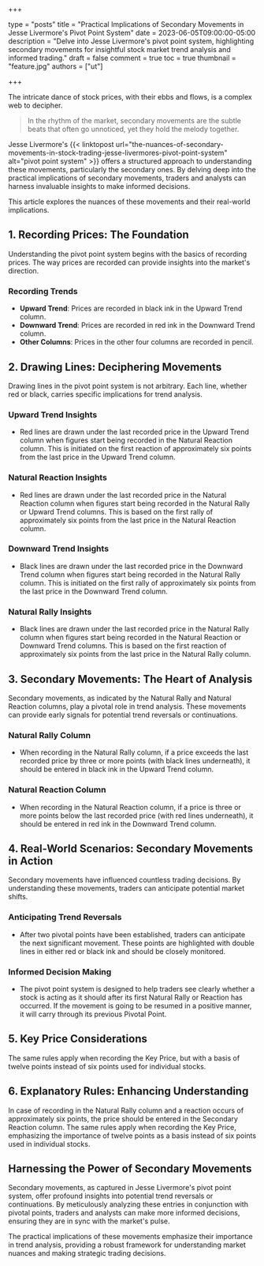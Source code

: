 +++

type = "posts"
title = "Practical Implications of Secondary Movements in Jesse Livermore's Pivot Point System"
date = 2023-06-05T09:00:00-05:00
description = "Delve into Jesse Livermore's pivot point system, highlighting secondary movements for insightful stock market trend analysis and informed trading."
draft = false
comment = true
toc = true
thumbnail = "feature.jpg"
authors = ["ut"]

+++

The intricate dance of stock prices, with their ebbs and flows, is a complex web to decipher. 

> In the rhythm of the market, secondary movements are the subtle beats that often go unnoticed, yet they hold the melody together.

Jesse Livermore's {{< linktopost url="the-nuances-of-secondary-movements-in-stock-trading-jesse-livermores-pivot-point-system" alt="pivot point system" >}} offers a structured approach to understanding these movements, particularly the secondary ones. By delving deep into the practical implications of secondary movements, traders and analysts can harness invaluable insights to make informed decisions.

This article explores the nuances of these movements and their real-world implications.

## 1. Recording Prices: The Foundation
Understanding the pivot point system begins with the basics of recording prices. The way prices are recorded can provide insights into the market's direction.
### Recording Trends
 - **Upward Trend**: Prices are recorded in black ink in the Upward Trend column.
 - **Downward Trend**: Prices are recorded in red ink in the Downward Trend column.
 - **Other Columns**: Prices in the other four columns are recorded in pencil.

## 2. Drawing Lines: Deciphering Movements
Drawing lines in the pivot point system is not arbitrary. Each line, whether red or black, carries specific implications for trend analysis.
### Upward Trend Insights
 - Red lines are drawn under the last recorded price in the Upward Trend column when figures start being recorded in the Natural Reaction column. This is initiated on the first reaction of approximately six points from the last price in the Upward Trend column.
### Natural Reaction Insights
 - Red lines are drawn under the last recorded price in the Natural Reaction column when figures start being recorded in the Natural Rally or Upward Trend columns. This is based on the first rally of approximately six points from the last price in the Natural Reaction column.
### Downward Trend Insights
 - Black lines are drawn under the last recorded price in the Downward Trend column when figures start being recorded in the Natural Rally column. This is initiated on the first rally of approximately six points from the last price in the Downward Trend column.
### Natural Rally Insights
 - Black lines are drawn under the last recorded price in the Natural Rally column when figures start being recorded in the Natural Reaction or Downward Trend columns. This is based on the first reaction of approximately six points from the last price in the Natural Rally column.

## 3. Secondary Movements: The Heart of Analysis
Secondary movements, as indicated by the Natural Rally and Natural Reaction columns, play a pivotal role in trend analysis. These movements can provide early signals for potential trend reversals or continuations.
### Natural Rally Column
 - When recording in the Natural Rally column, if a price exceeds the last recorded price by three or more points (with black lines underneath), it should be entered in black ink in the Upward Trend column.
### Natural Reaction Column
 - When recording in the Natural Reaction column, if a price is three or more points below the last recorded price (with red lines underneath), it should be entered in red ink in the Downward Trend column.

## 4. Real-World Scenarios: Secondary Movements in Action
Secondary movements have influenced countless trading decisions. By understanding these movements, traders can anticipate potential market shifts.
### Anticipating Trend Reversals
 - After two pivotal points have been established, traders can anticipate the next significant movement. These points are highlighted with double lines in either red or black ink and should be closely monitored.
### Informed Decision Making
 - The pivot point system is designed to help traders see clearly whether a stock is acting as it should after its first Natural Rally or Reaction has occurred. If the movement is going to be resumed in a positive manner, it will carry through its previous Pivotal Point.

## 5. Key Price Considerations
The same rules apply when recording the Key Price, but with a basis of twelve points instead of six points used for individual stocks.

## 6. Explanatory Rules: Enhancing Understanding
In case of recording in the Natural Rally column and a reaction occurs of approximately six points, the price should be entered in the Secondary Reaction column. The same rules apply when recording the Key Price, emphasizing the importance of twelve points as a basis instead of six points used in individual stocks.

## Harnessing the Power of Secondary Movements
Secondary movements, as captured in Jesse Livermore's pivot point system, offer profound insights into potential trend reversals or continuations. By meticulously analyzing these entries in conjunction with pivotal points, traders and analysts can make more informed decisions, ensuring they are in sync with the market's pulse.

The practical implications of these movements emphasize their importance in trend analysis, providing a robust framework for understanding market nuances and making strategic trading decisions.
